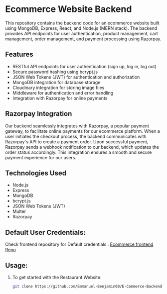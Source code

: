 # Ecommerce Website Backend

This repository contains the backend code for an ecommerce website built using MongoDB, Express, React, and Node.js (MERN stack). 
The backend provides API endpoints for user authentication, product management, cart management, order management, and payment processing using Razorpay.

## Features

- RESTful API endpoints for user authentication (sign up, log in, log out)
- Secure password hashing using bcrypt.js
- JSON Web Tokens (JWT) for authentication and authorization
- MongoDB integration for database storage
- Cloudinary integration for storing image files
- Middleware for authentication and error handling
- Integration with Razorpay for online payments

## Razorpay Integration

Our backend seamlessly integrates with Razorpay, a popular payment gateway, to facilitate online payments for our ecommerce platform.
When a user initiates the checkout process, the backend communicates with Razorpay's API to create a payment order. Upon successful payment,
Razorpay sends a webhook notification to our backend, which updates the order status accordingly.
This integration ensures a smooth and secure payment experience for our users.

## Technologies Used

- Node.js
- Express
- MongoDB
- bcrypt.js
- JSON Web Tokens (JWT)
- Multer
- Razorpay

## Default User Credentials:
Check frontend repository for Default credentials : [Ecommerce frontend Repo](https://github.com/Emmanuel-Benjamin00/E-Commerce-Frontend)

## Usage:

1. To get started with the Restaurant Website:
   ```bash
   git clone https://github.com/Emmanuel-Benjamin00/E-Commerce-Backend.git

